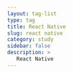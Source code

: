 ```yaml
---
layout: tag-list
type: tag
title: React Native
slug: react native
category: study
sidebar: false
description: >
   React Native
---
```

